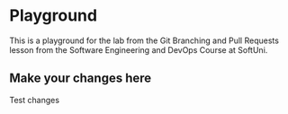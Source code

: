 # Playground
This is a playground for the lab from the Git Branching and Pull Requests lesson from the Software Engineering and DevOps Course at SoftUni.

## Make your changes here
Test changes
